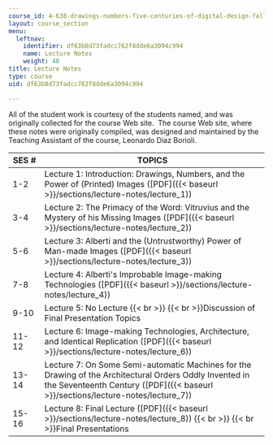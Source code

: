 ```yaml
---
course_id: 4-638-drawings-numbers-five-centuries-of-digital-design-fall-2002
layout: course_section
menu:
  leftnav:
    identifier: df63b8d73fadcc762f8dde6a3094c994
    name: Lecture Notes
    weight: 40
title: Lecture Notes
type: course
uid: df63b8d73fadcc762f8dde6a3094c994

---
```


All of the student work is courtesy of the students named, and was originally collected for the course Web site.  The course Web site, where these notes were originally compiled, was designed and maintained by the Teaching Assistant of the course, Leonardo Diaz Borioli.

| SES # | TOPICS |
| --- | --- |
| 1-2 | Lecture 1: Introduction: Drawings, Numbers, and the Power of (Printed) Images ([PDF]({{< baseurl >}}/sections/lecture-notes/lecture_1)) |
| 3-4 | Lecture 2: The Primacy of the Word: Vitruvius and the Mystery of his Missing Images ([PDF]({{< baseurl >}}/sections/lecture-notes/lecture_2)) |
| 5-6 | Lecture 3: Alberti and the (Untrustworthy) Power of Man-made Images ([PDF]({{< baseurl >}}/sections/lecture-notes/lecture_3)) |
| 7-8 | Lecture 4: Alberti's Improbable Image-making Technologies ([PDF]({{< baseurl >}}/sections/lecture-notes/lecture_4)) |
| 9-10 | Lecture 5: No Lecture  {{< br >}}  {{< br >}}Discussion of Final Presentation Topics |
| 11-12 | Lecture 6: Image-making Technologies, Architecture, and Identical Replication ([PDF]({{< baseurl >}}/sections/lecture-notes/lecture_6)) |
| 13-14 | Lecture 7: On Some Semi-automatic Machines for the Drawing of the Architectural Orders Oddly Invented in the Seventeenth Century ([PDF]({{< baseurl >}}/sections/lecture-notes/lecture_7)) |
| 15-16 | Lecture 8: Final Lecture ([PDF]({{< baseurl >}}/sections/lecture-notes/lecture_8))  {{< br >}}  {{< br >}}Final Presentations